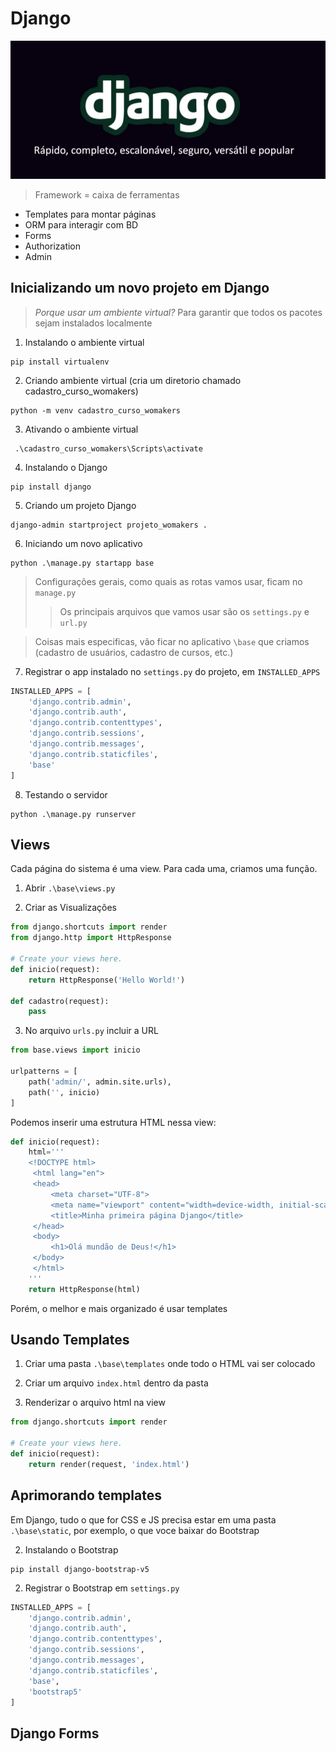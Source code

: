 # Django

![alt text](django.png)

> Framework = caixa de ferramentas

- Templates para montar páginas
- ORM para interagir com BD
- Forms
- Authorization
- Admin

## Inicializando um novo projeto em Django

> *Porque usar um ambiente virtual?* Para garantir que todos os pacotes sejam instalados localmente

1. Instalando o ambiente virtual
```
pip install virtualenv
```

2. Criando ambiente virtual (cria um diretorio chamado cadastro_curso_womakers)

``` 
python -m venv cadastro_curso_womakers
```


3. Ativando o ambiente virtual
```
 .\cadastro_curso_womakers\Scripts\activate
 ```

 4. Instalando o Django
 ```
 pip install django
 ```

 5. Criando um projeto Django
 ```
 django-admin startproject projeto_womakers .
 ```
 
 6. Iniciando um novo aplicativo
 ```
 python .\manage.py startapp base
 ```
 > Configurações gerais, como quais as rotas vamos usar, ficam no `manage.py`
>> Os principais arquivos que vamos usar são os `settings.py` e `url.py`

 > Coisas mais especificas, vão ficar no aplicativo `\base` que criamos (cadastro de usuários, cadastro de cursos, etc.)

7. Registrar o app instalado no `settings.py` do projeto, em `INSTALLED_APPS` 

```python
INSTALLED_APPS = [
    'django.contrib.admin',
    'django.contrib.auth',
    'django.contrib.contenttypes',
    'django.contrib.sessions',
    'django.contrib.messages',
    'django.contrib.staticfiles',
    'base'
]
```
 8. Testando o servidor
 ```
 python .\manage.py runserver
 ```

## Views

Cada página do sistema é uma view. Para cada uma, criamos uma função.

1. Abrir `.\base\views.py`

2. Criar as Visualizações

```python
from django.shortcuts import render
from django.http import HttpResponse

# Create your views here.
def inicio(request):
    return HttpResponse('Hello World!')

def cadastro(request):
    pass
```

3. No arquivo `urls.py` incluir a URL

```python
from base.views import inicio

urlpatterns = [
    path('admin/', admin.site.urls),
    path('', inicio)
]
```

Podemos inserir uma estrutura HTML nessa view:

```python
def inicio(request):
    html='''
    <!DOCTYPE html>
     <html lang="en">
     <head>
         <meta charset="UTF-8">
         <meta name="viewport" content="width=device-width, initial-scale=1.0">
         <title>Minha primeira página Django</title>
     </head>
     <body>
         <h1>Olá mundão de Deus!</h1>
     </body>
     </html>
    '''
    return HttpResponse(html)
```

Porém, o melhor e mais organizado é usar templates

## Usando Templates

1. Criar uma pasta `.\base\templates` onde todo o HTML vai ser colocado

2. Criar um arquivo `index.html` dentro da pasta

3. Renderizar o arquivo html na view

```python
from django.shortcuts import render

# Create your views here.
def inicio(request):
    return render(request, 'index.html')
```

## Aprimorando templates

Em Django, tudo o que for CSS e JS precisa estar em uma pasta `.\base\static`, por exemplo, o que voce baixar do Bootstrap

2. Instalando o Bootstrap

```
pip install django-bootstrap-v5
```

2. Registrar o Bootstrap em `settings.py`
```python
INSTALLED_APPS = [
    'django.contrib.admin',
    'django.contrib.auth',
    'django.contrib.contenttypes',
    'django.contrib.sessions',
    'django.contrib.messages',
    'django.contrib.staticfiles',
    'base',
    'bootstrap5'    
]
```

## Django Forms